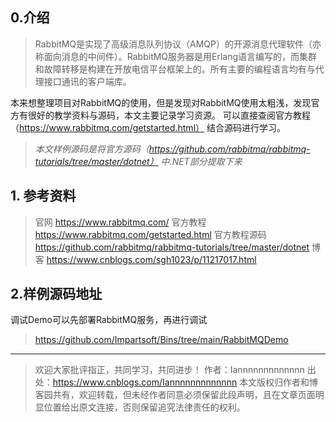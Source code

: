 ## 0.介绍
> RabbitMQ是实现了高级消息队列协议（AMQP）的开源消息代理软件（亦称面向消息的中间件）。RabbitMQ服务器是用Erlang语言编写的，而集群和故障转移是构建在开放电信平台框架上的。所有主要的编程语言均有与代理接口通讯的客户端库。

本来想整理项目对RabbitMQ的使用，但是发现对RabbitMQ使用太粗浅，发现官方有很好的教学资料与源码，本文主要记录学习资源。
可以直接查阅官方教程（https://www.rabbitmq.com/getstarted.html）
结合源码进行学习。
> *本文样例源码是将官方源码（https://github.com/rabbitmq/rabbitmq-tutorials/tree/master/dotnet） 中.NET部分提取下来*
> 
## 1. 参考资料
> 官网 https://www.rabbitmq.com/
> 官方教程 https://www.rabbitmq.com/getstarted.html
> 官方教程源码 https://github.com/rabbitmq/rabbitmq-tutorials/tree/master/dotnet
> 博客 https://www.cnblogs.com/sgh1023/p/11217017.html


## 2.样例源码地址
调试Demo可以先部署RabbitMQ服务，再进行调试
 > https://github.com/Impartsoft/Bins/tree/main/RabbitMQDemo
 
---


> 欢迎大家批评指正，共同学习，共同进步！
> 作者：Iannnnnnnnnnnnn
> 出处：https://www.cnblogs.com/Iannnnnnnnnnnnn
> 本文版权归作者和博客园共有，欢迎转载，但未经作者同意必须保留此段声明，且在文章页面明显位置给出原文连接，否则保留追究法律责任的权利。